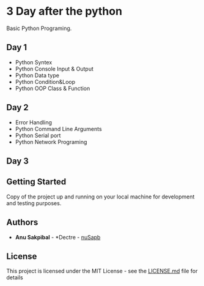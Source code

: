 # 3 Day after the python

Basic Python Programing.

## Day 1

* Python Syntex
* Python Console Input & Output
* Python Data type
* Python Condition&Loop
* Python OOP Class & Function

## Day 2

* Error Handling
* Python Command Line Arguments
* Python Serial port
* Python Network Programing

## Day 3


## Getting Started

Copy of the project up and running on your local machine for development and testing purposes.

## Authors

* **Anu Sakpibal** - *Dectre - [nuSapb](https://github.com/nuSapb)

## License

This project is licensed under the MIT License - see the [LICENSE.md](LICENSE.md) file for details

